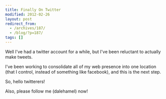 ```yaml
---
title: Finally On Twitter
modified: 2012-02-26
layout: post
redirect_from:
  - /archives/187/
  - /blog/?p=187/
tags: []
---
```



Well I've had a twitter account for a while, but I've been reluctant to actually make tweets.

I've been working to consolidate all of my web presence into one location (that I control, instead of something like facebook), and this is the next step.

So, hello twitterers!

Also, please follow me (dalehamel) now!
